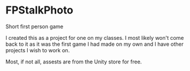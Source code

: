 # FPStalkPhoto

Short first person game

I created this as a project for one on my classes. I most likely won't come back to it as it was the first game I had made on my own and I have other projects I wish to work on.

Most, if not all, assests are from the Unity store for free.
